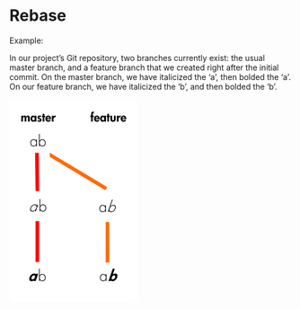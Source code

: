 # Rebase




Example:

In our project’s Git repository, two branches currently exist: the usual master branch, and a feature branch that we created right after the initial commit. On the master branch, we have italicized the ‘a’, then bolded the ‘a’. On our feature branch, we have italicized the ‘b’, and then bolded the ‘b’.



![Alt](images/git7.png)


